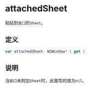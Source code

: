 # attachedSheet

粘贴到`窗口`的`Sheet`。

## 定义

```swift
var attachedSheet: NSWindow? { get }
```

## 说明

当`窗口`未附加`Sheet`时，此属性的值为`nil`。

